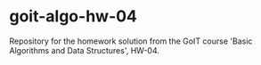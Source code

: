 # goit-algo-hw-04
Repository for the homework solution from the GoIT course 'Basic Algorithms and Data Structures', HW-04.

